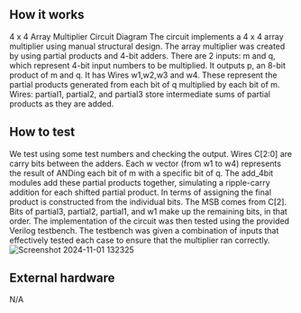 <!---

This file is used to generate your project datasheet. Please fill in the information below and delete any unused
sections.

You can also include images in this folder and reference them in the markdown. Each image must be less than
512 kb in size, and the combined size of all images must be less than 1 MB.
-->

## How it works

 4 x 4 Array Multiplier Circuit Diagram
The circuit implements a 4 x 4 array multiplier using manual structural design. The array multiplier was created by using partial products and 4-bit adders.  There are 2 inputs: m and q, which represent 4-bit input numbers to be multiplied. It outputs p, an 8-bit product of m and q. It has Wires w1,w2,w3 and w4. These represent the partial products generated from each bit of q multiplied by each bit of m. Wires: partial1, partial2, and partial3 store intermediate sums of partial products as they are added.


## How to test
We test using some test numbers and checking the output.  Wires C[2:0] are carry bits between the adders. Each w vector (from w1 to w4) represents the result of ANDing each bit of m with a specific bit of q. The add_4bit modules add these partial products together, simulating a ripple-carry addition for each shifted partial product. In terms of assigning the final product is constructed from the individual bits. The MSB comes from C[2]. Bits of partial3, partial2, partial1, and w1 make up the remaining bits, in that order. The implementation of the circuit was then tested using the provided Verilog testbench. The testbench was given a combination of inputs that effectively tested each case to ensure that the multiplier ran correctly.
![Screenshot 2024-11-01 132325](https://github.com/user-attachments/assets/57418817-74e2-45ce-bf01-9754ea1b4361)

## External hardware

N/A
